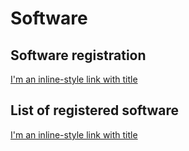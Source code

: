 # Software

## Software registration

[I'm an inline-style link with title](https://docs.google.com/forms/d/1l1ELDjToHwtcE8mk9TFzpddw0o0Vg4onIMXg4i3aYG8/edit "Register software")


## List of registered software

[I'm an inline-style link with title](https://script.google.com/macros/s/AKfycbyW9foZMe1Ijhp1cWlmzax0dSlGu0poZBM5ZTQyWKD_7OB7Yd4H/exec "List of registered software")

